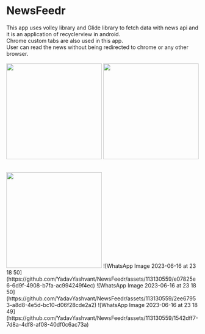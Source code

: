 # NewsFeedr

This app uses volley library and Glide library to fetch data with news api and it is an application of recyclerview in android.<br>
Chrome custom tabs are also used in this app.<br>
User can read the news without being redirected to chrome or any other browser.<br><br>
  <img src="(https://github.com/YadavYashvant/NewsFeedr/assets/113130559/e07825e6-6d9f-4908-b7fa-ac994249f4ec)" width ="250">
  <img src="https://github.com/YadavYashvant/NewsFeedr/assets/113130559/1542dff7-7d8a-4df8-af08-40df0c6ac73a" width ="250">
<br><br>

<img src="https://github.com/YadavYashvant/NewsFeedr/assets/113130559/2ee67953-a8d8-4e5d-bc10-d06f28cde2a2" width ="250">
![WhatsApp Image 2023-06-16 at 23 18 50](https://github.com/YadavYashvant/NewsFeedr/assets/113130559/e07825e6-6d9f-4908-b7fa-ac994249f4ec)
![WhatsApp Image 2023-06-16 at 23 18 50](https://github.com/YadavYashvant/NewsFeedr/assets/113130559/2ee67953-a8d8-4e5d-bc10-d06f28cde2a2)
![WhatsApp Image 2023-06-16 at 23 18 49](https://github.com/YadavYashvant/NewsFeedr/assets/113130559/1542dff7-7d8a-4df8-af08-40df0c6ac73a)
